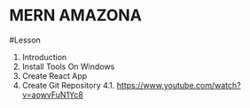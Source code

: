 # MERN AMAZONA

#Lesson
1. Introduction
2. Install Tools On Windows
3. Create React App
4. Create Git Repository
    4.1. https://www.youtube.com/watch?v=aowvFuN1Yc8